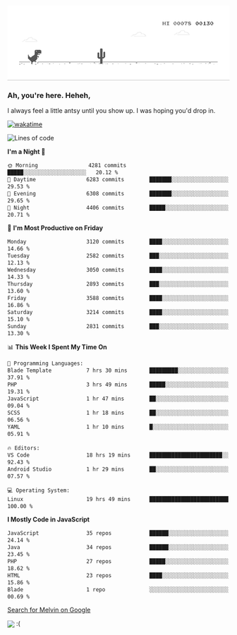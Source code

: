 
<div align="center">
    <img align="center" src="dino.gif">
</div>

### Ah, you're here. Heheh, 
I always feel a little antsy until you show up. I was hoping you'd drop in.

[![wakatime](https://wakatime.com/badge/user/8ad4afa2-1a56-40d1-a949-4663473915b6.svg)](https://wakatime.com/@mrepol742)

<!--START_SECTION:mrepol742-->
![Lines of code](https://img.shields.io/badge/From%20Hello%20World%20I%27ve%20Written-13.9%20million%20lines%20of%20code-blue)

**I'm a Night 🦉** 

```text
🌞 Morning                4281 commits        █████░░░░░░░░░░░░░░░░░░░░   20.12 % 
🌆 Daytime                6283 commits        ███████░░░░░░░░░░░░░░░░░░   29.53 % 
🌃 Evening                6308 commits        ███████░░░░░░░░░░░░░░░░░░   29.65 % 
🌙 Night                  4406 commits        █████░░░░░░░░░░░░░░░░░░░░   20.71 % 
```
📅 **I'm Most Productive on Friday** 

```text
Monday                   3120 commits        ████░░░░░░░░░░░░░░░░░░░░░   14.66 % 
Tuesday                  2582 commits        ███░░░░░░░░░░░░░░░░░░░░░░   12.13 % 
Wednesday                3050 commits        ████░░░░░░░░░░░░░░░░░░░░░   14.33 % 
Thursday                 2893 commits        ███░░░░░░░░░░░░░░░░░░░░░░   13.60 % 
Friday                   3588 commits        ████░░░░░░░░░░░░░░░░░░░░░   16.86 % 
Saturday                 3214 commits        ████░░░░░░░░░░░░░░░░░░░░░   15.10 % 
Sunday                   2831 commits        ███░░░░░░░░░░░░░░░░░░░░░░   13.30 % 
```


📊 **This Week I Spent My Time On** 

```text
💬 Programming Languages: 
Blade Template           7 hrs 30 mins       █████████░░░░░░░░░░░░░░░░   37.91 % 
PHP                      3 hrs 49 mins       █████░░░░░░░░░░░░░░░░░░░░   19.31 % 
JavaScript               1 hr 47 mins        ██░░░░░░░░░░░░░░░░░░░░░░░   09.04 % 
SCSS                     1 hr 18 mins        ██░░░░░░░░░░░░░░░░░░░░░░░   06.56 % 
YAML                     1 hr 10 mins        █░░░░░░░░░░░░░░░░░░░░░░░░   05.91 % 

🔥 Editors: 
VS Code                  18 hrs 19 mins      ███████████████████████░░   92.43 % 
Android Studio           1 hr 29 mins        ██░░░░░░░░░░░░░░░░░░░░░░░   07.57 % 

💻 Operating System: 
Linux                    19 hrs 49 mins      █████████████████████████   100.00 % 
```

**I Mostly Code in JavaScript** 

```text
JavaScript               35 repos            ██████░░░░░░░░░░░░░░░░░░░   24.14 % 
Java                     34 repos            ██████░░░░░░░░░░░░░░░░░░░   23.45 % 
PHP                      27 repos            █████░░░░░░░░░░░░░░░░░░░░   18.62 % 
HTML                     23 repos            ████░░░░░░░░░░░░░░░░░░░░░   15.86 % 
Blade                    1 repo              ░░░░░░░░░░░░░░░░░░░░░░░░░   00.69 % 
```




<!--END_SECTION:mrepol742-->

[Search for Melvin on Google](https://www.google.com/search?q=Melvin+Jones+Repol)

 <img align="center" src="https://media.tenor.com/FPraoiMenNkAAAAM/arch-linux.gif">
 :(
